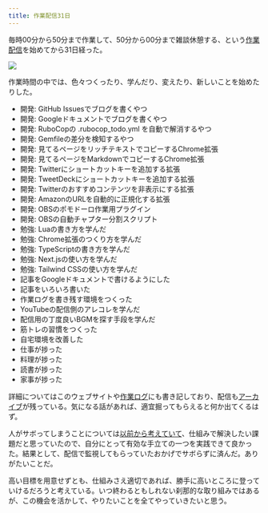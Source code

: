 ```yaml
---
title: 作業配信31日
---
```

毎時00分から50分まで作業して、50分から00分まで雑談休憩する、という[作業配信](https://www.youtube.com/c/r7kamura)を始めてから31日経った。

![](https://lh3.googleusercontent.com/docs/ADP-6oGagsrXViFdGQRbYmeBWifUj4dZP2hM51i4sRYXNtN3TPzF1nd-P3Mmdx06HwqIxeLlytmw90Twd4FGpnTVNpjzap6OawRhSxKT4U8JYWCdB2BEWmxEfreC2oTPtXrSXhZiR2vD9absI6d5ieu1Hl327_ply9zdR6kUq2GUjtobMSvlUxtxSasNcPURMz55vLgl2K_Z9Jy_8oMNKO_LhuCp8kBwumuPBl3aOEzUYsgw4z2Y-pcxistMuhttD2-TfBgEkAhYwfKUBkLxhrRsCC61OtqzMIbywBGF5RvATJTMb8tY_kQ2jBaLUz5ItCY-vbLzIBq0eFPx7LK9RJhXKF2LS8WLvIt4wuJFEWAAm7YskAD9saxKt6n0hiVkudcKrQ9DkAP-4IIWHl7fWSzXMESQnJqqw-Jz_KUziMbxo7Z7aLi70viqWhrzc-Ktnf3oK8fXZOMBr5vTD462jDZJCbSflbHhUijtesfzRhQeFvCgLQiiQiPKYu9uWfsWoDnd9XIUMJ2Bka8c-y7bbHwgEm08_2aEj_b6yT6_Leup1JQhwF_ygoEe3h_XlBFXhC_nhnniUN312lygtkJsci2xmWGeVKQCdZ-rKV8kjOmNXGABuYkgH4PKhbdXpKQUd_be-ji2CYvyF2YqysA31D0cLAx5W-j8toM9A5yIXSX5waFFJ05dFB_S3KaoJNfpbsziDMsZpuc1ZoY84oXikbn-L8SvpoXGIjE30foNmjg0m34OCQ9WjBRapcV0auXyLkAYsHD0XPFz5XOVwpqftW_c3UpxJeqgF5C_5wi8l0AwEu95OJKVjeKjP1Y4bDpgD_aejUkyErLQq5YdxmLdS2kFsCbVM_lTqLCMmWwRrgGfyDFMMh1Rfn2Zs2sxsheqOiDcgfcn2DziqZreMdGWSieb2Sb-oC5G_rwawDT_kcr5zOGoUJRg_1GEj42fhRi_UyYTm0SChhvKDsIoe-XBGQvkp13NYJFxXg86tgUoRHY0n9UsICtDgyMDyC1X9spsYuo6jPyYHKB8cwF42GWZ4Odt5Kaa_MVWf2AnC1DbtzCHZQV9EMFzJ5AsNapgMVgHb8US_qT1jsvJgz7YpiiaZVppsxI5AsWKdLxSBIbFTfFDn4T6dR2Z08qxshjZsc1cm4yUBaUP-rtRAoaqsb9g5xl4cSRzlZbJusczlpW-cEyd7WDWFSbNbtDArlfQs3ZW3EHfWePsBOqWw6N5hSRh1hnq8kXT8AyPKh2UOkS5W81jMWhII6fZ)

作業時間の中では、色々つくったり、学んだり、変えたり、新しいことを始めたりした。

*   開発: GitHub Issuesでブログを書くやつ
*   開発: Googleドキュメントでブログを書くやつ
*   開発: RuboCopの .rubocop\_todo.yml を自動で解消するやつ
*   開発: Gemfileの差分を検知するやつ
*   開発: 見てるページをリッチテキストでコピーするChrome拡張
*   開発: 見てるページをMarkdownでコピーするChrome拡張
*   開発: Twitterにショートカットキーを追加する拡張
*   開発: TweetDeckにショートカットキーを追加する拡張
*   開発: Twitterのおすすめコンテンツを非表示にする拡張
*   開発: AmazonのURLを自動的に正規化する拡張
*   開発: OBSのポモドーロ作業用プラグイン
*   開発: OBSの自動チャプター分割スクリプト
*   勉強: Luaの書き方を学んだ
*   勉強: Chrome拡張のつくり方を学んだ
*   勉強: TypeScriptの書き方を学んだ
*   勉強: Next.jsの使い方を学んだ
*   勉強: Tailwind CSSの使い方を学んだ
*   記事をGoogleドキュメントで書けるようにした
*   記事をいろいろ書いた
*   作業ログを書き残す環境をつくった
*   YouTubeの配信側のアレコレを学んだ
*   配信用の丁度良いBGMを探す手段を学んだ
*   筋トレの習慣をつくった
*   自宅環境を改善した
*   仕事が捗った
*   料理が捗った
*   読書が捗った
*   家事が捗った

詳細についてはこのウェブサイトや[作業ログ](https://r7kamura.github.io/diary/)にも書き記しており、配信も[アーカイブ](https://www.youtube.com/c/r7kamura)が残っている。気になる話があれば、適宜掘ってもらえると何か出てくるはず。

人がサボってしまうことについては[以前から考えていて](https://twitter.com/r7kamura/status/1529728163068395521)、仕組みで解決したい課題だと思っていたので、自分にとって有効な手立ての一つを実践できて良かった。結果として、配信で監視してもらっていたおかげでサボらずに済んだ。ありがたいことだ。

高い目標を用意せずとも、仕組みさえ適切であれば、勝手に高いところに登っていけるだろうと考えている。いつ終わるともしれない刹那的な取り組みではあるが、この機会を活かして、やりたいことを全てやっていきたいと思う。
